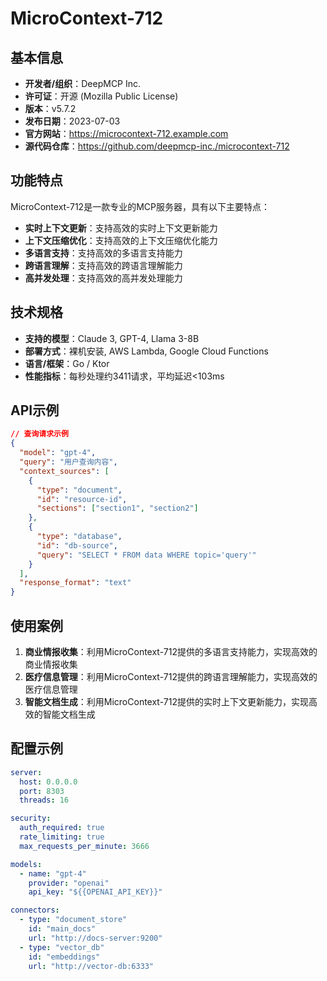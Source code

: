 # MicroContext-712

## 基本信息

- **开发者/组织**：DeepMCP Inc.
- **许可证**：开源 (Mozilla Public License)
- **版本**：v5.7.2
- **发布日期**：2023-07-03
- **官方网站**：https://microcontext-712.example.com
- **源代码仓库**：https://github.com/deepmcp-inc./microcontext-712

## 功能特点

MicroContext-712是一款专业的MCP服务器，具有以下主要特点：

- **实时上下文更新**：支持高效的实时上下文更新能力
- **上下文压缩优化**：支持高效的上下文压缩优化能力
- **多语言支持**：支持高效的多语言支持能力
- **跨语言理解**：支持高效的跨语言理解能力
- **高并发处理**：支持高效的高并发处理能力


## 技术规格

- **支持的模型**：Claude 3, GPT-4, Llama 3-8B
- **部署方式**：裸机安装, AWS Lambda, Google Cloud Functions
- **语言/框架**：Go / Ktor
- **性能指标**：每秒处理约3411请求，平均延迟<103ms

## API示例

```json
// 查询请求示例
{
  "model": "gpt-4",
  "query": "用户查询内容",
  "context_sources": [
    {
      "type": "document",
      "id": "resource-id",
      "sections": ["section1", "section2"]
    },
    {
      "type": "database",
      "id": "db-source",
      "query": "SELECT * FROM data WHERE topic='query'"
    }
  ],
  "response_format": "text"
}
```

## 使用案例

1. **商业情报收集**：利用MicroContext-712提供的多语言支持能力，实现高效的商业情报收集
2. **医疗信息管理**：利用MicroContext-712提供的跨语言理解能力，实现高效的医疗信息管理
3. **智能文档生成**：利用MicroContext-712提供的实时上下文更新能力，实现高效的智能文档生成


## 配置示例

```yaml
server:
  host: 0.0.0.0
  port: 8303
  threads: 16

security:
  auth_required: true
  rate_limiting: true
  max_requests_per_minute: 3666

models:
  - name: "gpt-4"
    provider: "openai"
    api_key: "${{OPENAI_API_KEY}}"

connectors:
  - type: "document_store"
    id: "main_docs"
    url: "http://docs-server:9200"
  - type: "vector_db"
    id: "embeddings"
    url: "http://vector-db:6333"
```
